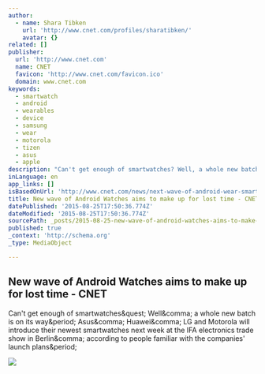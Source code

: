 ```yaml
---
author:
  - name: Shara Tibken
    url: 'http://www.cnet.com/profiles/sharatibken/'
    avatar: {}
related: []
publisher:
  url: 'http://www.cnet.com'
  name: CNET
  favicon: 'http://www.cnet.com/favicon.ico'
  domain: www.cnet.com
keywords:
  - smartwatch
  - android
  - wearables
  - device
  - samsung
  - wear
  - motorola
  - tizen
  - asus
  - apple
description: "Can't get enough of smartwatches? Well, a whole new batch is on its way. Asus, Huawei, LG and Motorola will introduce their newest smartwatches next week at the IFA electronics trade show in Berlin, according to people familiar with the companies' launch plans."
inLanguage: en
app_links: []
isBasedOnUrl: 'http://www.cnet.com/news/next-wave-of-android-wear-smartwatches-set-to-make-their-debut/'
title: New wave of Android Watches aims to make up for lost time - CNET
datePublished: '2015-08-25T17:50:36.774Z'
dateModified: '2015-08-25T17:50:36.774Z'
sourcePath: _posts/2015-08-25-new-wave-of-android-watches-aims-to-make-up-for-lost-time-.md
published: true
_context: 'http://schema.org'
_type: MediaObject

---
```

<article style=""><h1>New wave of Android Watches aims to make up for lost time - CNET</h1><p>Can't get enough of smartwatches&amp;quest; Well&amp;comma; a whole new batch is on its way&amp;period; Asus&amp;comma; Huawei&amp;comma; LG and Motorola will introduce their newest smartwatches next week at the IFA electronics trade show in Berlin&amp;comma; according to people familiar with the companies' launch plans&amp;period;</p><img src="http://cnet2.cbsistatic.com/hub/i/r/2015/06/22/01a1ca34-8052-4d5c-9f2f-5c48bdb19b23/thumbnail/670x503/35bc6d889cfff49a3cf06130b41f6743/androidwear-nuevascaras-relojes.png" /></article>